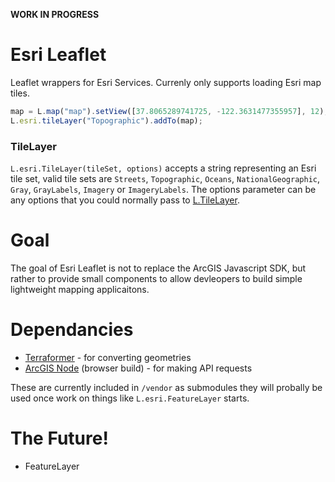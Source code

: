 **WORK IN PROGRESS**

# Esri Leaflet

Leaflet wrappers for Esri Services. Currenly only supports loading Esri map tiles.

```js
map = L.map("map").setView([37.8065289741725, -122.3631477355957], 12);
L.esri.tileLayer("Topographic").addTo(map);
```

### TileLayer

`L.esri.TileLayer(tileSet, options)` accepts a string representing an Esri tile set, valid tile sets are `Streets`, `Topographic`, `Oceans`, `NationalGeographic`, `Gray`, `GrayLabels`, `Imagery` or `ImageryLabels`. The options parameter can be any options that you could normally pass to [L.TileLayer](http://leafletjs.com/reference.html#tilelayer).

# Goal

The goal of Esri Leaflet is not to replace the ArcGIS Javascript SDK, but rather to provide small components to allow devleopers to build simple lightweight mapping applicaitons.

# Dependancies

* [Terraformer](https://github.com/esri/Terraformer) - for converting geometries
* [ArcGIS Node](https://github.com/ArcGIS/arcgis-node) (browser build) - for making API requests

These are currently included in `/vendor` as submodules they will probally be used once work on things like `L.esri.FeatureLayer` starts.

# The Future!
* FeatureLayer
